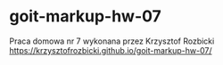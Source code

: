 # goit-markup-hw-07

Praca domowa nr 7 wykonana przez Krzysztof Rozbicki
https://krzysztofrozbicki.github.io/goit-markup-hw-07/
